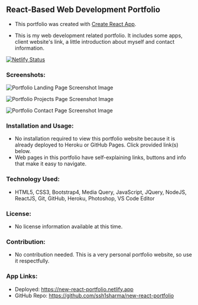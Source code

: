 ## React-Based Web Development Portfolio
- This portfolio was created with [Create React App](https://github.com/facebook/create-react-app).

- This is my web development related portfolio. It includes some apps, client website's link, a little introduction about myself and contact information.
  
[![Netlify Status](https://api.netlify.com/api/v1/badges/5512fd68-b095-44e6-abbc-e3dc5d2c9b9a/deploy-status)](https://app.netlify.com/sites/new-react-portfolio/deploys)

### Screenshots:
![Portfolio Landing Page Screenshot Image](https://github.com/ssh1sharma/new-react-portfolio/blob/master/public/images/portfolio-new-home-1024x768.jpg)

![Portfolio Projects Page Screenshot Image](https://github.com/ssh1sharma/new-react-portfolio/blob/master/public/images/portfolio-new-projects-1024x768.jpg)

![Portfolio Contact Page Screenshot Image](https://github.com/ssh1sharma/new-react-portfolio/blob/master/public/images/portfolio-new-contact-1024x768.jpg)

### Installation and Usage:
- No installation required to view this portfolio website because it is already deployed to Heroku or GitHub Pages. Click provided link(s) below.
- Web pages in this portfolio have self-explaining links, buttons and info that make it easy to navigate.

### Technology Used:
- HTML5, CSS3, Bootstrap4, Media Query, JavaScript, JQuery, NodeJS, ReactJS, Git, GitHub, Heroku, Photoshop, VS Code Editor 
  
### License:
- No license information available at this time.

### Contribution:
- No contribution needed. This is a very personal portfolio website, so use it respectfully.

### App Links:
- Deployed: https://new-react-portfolio.netlify.app
- GitHub Repo: https://github.com/ssh1sharma/new-react-portfolio
